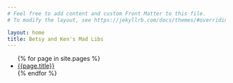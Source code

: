 ```yaml
---
# Feel free to add content and custom Front Matter to this file.
# To modify the layout, see https://jekyllrb.com/docs/themes/#overriding-theme-defaults

layout: home
title: Betsy and Ken's Mad Libs
---
```

<div class="container">
<ul style="none">
{% for page in site.pages %}
<li><a href="./{{page.permalink}}">{{page.title}}</a></li>
{% endfor %}
</ul>